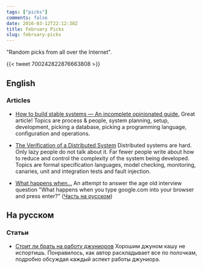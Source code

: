 ```yaml
---
tags: ["picks"]
comments: false
date: 2016-03-12T22:12:38Z
title: February Picks
slug: february-picks
---
```


"Random picks from all over the Internet".

<!--more-->

{{< tweet 700242822876663808 >}}

## English

### Articles

* [How to build stable systems — An incomplete opinionated guide.](https://medium.com/@jlouis666/how-to-build-stable-systems-6fe9dcf32fc4#.fmcmt0s3i)
  Great article! Topics are process & people, system planning, setup,
  development, picking a database, picking a programming language,
  configuration and operations.

* [The Verification of a Distributed System](https://queue.acm.org/detail.cfm?id=2889274)
  Distributed systems are hard. Only lazy people do not talk about it. Far fewer
  people write about how to reduce and control the complexity of the system
  being developed. Topics are formal specification languages, model checking,
  monitoring, canaries, unit and integration tests and fault injection.

* [What happens when...](https://github.com/alex/what-happens-when) An attempt
  to answer the age old interview question "What happens when you type
  google.com into your browser and press enter?" ([Часть на
  русском](https://habrahabr.ru/post/251373/))

## На русском

### Статьи

* [Стоит ли брать на работу джуниоров](http://dou.ua/lenta/articles/why-need-junior/)
  Хорошим джуном кашу не испортишь. Понравилось, как автор раскладывает все по
  полочкам, подробно обсуждая каждый аспект работы джуниора.
